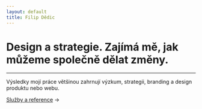 ```yaml
---
layout: default
title: Filip Dědic
---
```

#  Design a strategie. Zajímá&nbsp;mě, jak můžeme společně dělat změny.

***
Výsledky mojí práce většinou zahrnují výzkum, strategii, branding a&nbsp;design produktu nebo webu.

[Služby a reference](/sluzby) →
